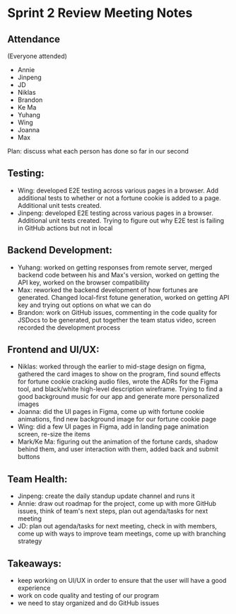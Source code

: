 # Sprint 2 Review Meeting Notes
## Attendance
(Everyone attended)
- Annie
- Jinpeng
- JD
- Niklas
- Brandon
- Ke Ma
- Yuhang 
- Wing
- Joanna
- Max

Plan: discuss what each person has done so far in our second

## Testing:
- Wing: developed E2E testing across various pages in a browser. Add additional tests to whether or not a fortune cookie is added to a page. Additional unit tests created. 
- Jinpeng: developed E2E testing across various pages in a browser. Additional unit tests created. Trying to figure out why E2E test is failing in GitHub actions but not in local

## Backend Development:
- Yuhang: worked on getting responses from remote server, merged backend code between his and Max's version, worked on getting the API key, worked on the browser compatibility
- Max: reworked the backend development of how fortunes are generated. Changed local-first fotune generation, worked on getting API key and trying out options on what we can do
- Brandon: work on GitHub issues, commenting in the code quality for JSDocs to be generated, put together the team status video, screen recorded the development process

## Frontend and UI/UX: 
- Niklas: worked through the earlier to mid-stage design on figma, gathered the card images to show on the program, find sound effects for fortune cookie cracking audio files, wrote the ADRs for the Figma tool, and black/white high-level description wireframe. Trying to find a good background music for our app and generate more personalized images
- Joanna: did the UI pages in Figma, come up with fortune cookie animations, find new background image for our fortune cookie page
- Wing: did a few UI pages in Figma, add in landing page animation screen, re-size the items
- Mark/Ke Ma: figuring out the animation of the fortune cards, shadow behind them, and user interaction with them, added back and submit buttons

## Team Health:
- Jinpeng: create the daily standup update channel and runs it
- Annie: draw out roadmap for the project, come up with more GitHub issues, think of team's next steps, plan out agenda/tasks for next meeting
- JD: plan out agenda/tasks for next meeting, check in with members, come up with ways to improve team meetings, come up with branching strategy


## Takeaways:
- keep working on UI/UX in order to ensure that the user will have a good experience
- work on code quality and testing of our program
- we need to stay organized and do GitHub issues

